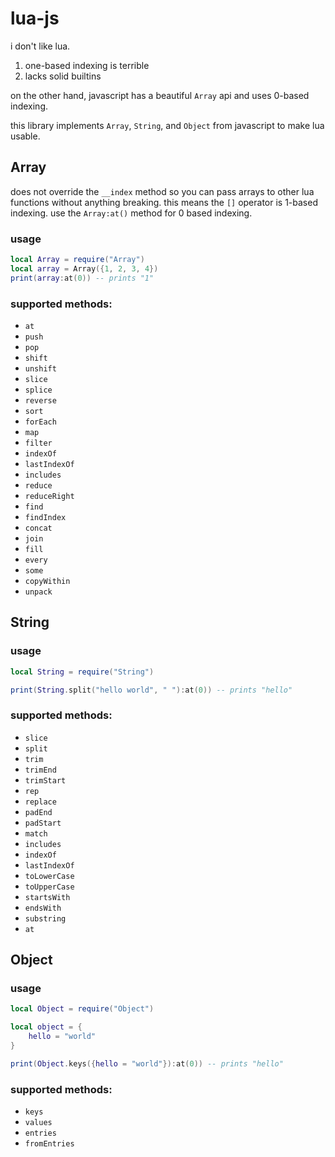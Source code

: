 lua-js
======

i don't like lua.

1. one-based indexing is terrible
2. lacks solid builtins

on the other hand, javascript has a beautiful `Array` api and uses 0-based indexing.

this library implements `Array`, `String`, and `Object` from javascript to make lua usable.

Array
-----

does not override the `__index` method so you can pass arrays to other lua
functions without anything breaking. this means the `[]` operator is 1-based
indexing. use the `Array:at()` method for 0 based indexing.

### usage
```lua
local Array = require("Array")
local array = Array({1, 2, 3, 4})
print(array:at(0)) -- prints "1"
```

### supported methods:

 - `at`
 - `push`
 - `pop`
 - `shift`
 - `unshift`
 - `slice`
 - `splice`
 - `reverse`
 - `sort`
 - `forEach`
 - `map`
 - `filter`
 - `indexOf`
 - `lastIndexOf`
 - `includes`
 - `reduce`
 - `reduceRight`
 - `find`
 - `findIndex`
 - `concat`
 - `join`
 - `fill`
 - `every`
 - `some`
 - `copyWithin`
 - `unpack`

String
------

### usage

```lua
local String = require("String")

print(String.split("hello world", " "):at(0)) -- prints "hello"
```

### supported methods:
 - `slice`
 - `split`
 - `trim`
 - `trimEnd`
 - `trimStart`
 - `rep`
 - `replace`
 - `padEnd`
 - `padStart`
 - `match`
 - `includes`
 - `indexOf`
 - `lastIndexOf`
 - `toLowerCase`
 - `toUpperCase`
 - `startsWith`
 - `endsWith`
 - `substring`
 - `at`

Object
------

### usage

```lua
local Object = require("Object")

local object = {
    hello = "world"
}

print(Object.keys({hello = "world"}):at(0)) -- prints "hello"
```

### supported methods:
 - `keys`
 - `values`
 - `entries`
 - `fromEntries`

